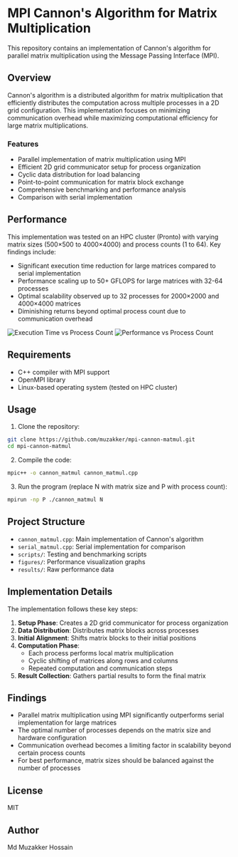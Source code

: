 # MPI Cannon's Algorithm for Matrix Multiplication

This repository contains an implementation of Cannon's algorithm for parallel matrix multiplication using the Message Passing Interface (MPI).

## Overview

Cannon's algorithm is a distributed algorithm for matrix multiplication that efficiently distributes the computation across multiple processes in a 2D grid configuration. This implementation focuses on minimizing communication overhead while maximizing computational efficiency for large matrix multiplications.

### Features

- Parallel implementation of matrix multiplication using MPI
- Efficient 2D grid communicator setup for process organization
- Cyclic data distribution for load balancing
- Point-to-point communication for matrix block exchange
- Comprehensive benchmarking and performance analysis
- Comparison with serial implementation

## Performance

This implementation was tested on an HPC cluster (Pronto) with varying matrix sizes (500×500 to 4000×4000) and process counts (1 to 64). Key findings include:

- Significant execution time reduction for large matrices compared to serial implementation
- Performance scaling up to 50+ GFLOPS for large matrices with 32-64 processes
- Optimal scalability observed up to 32 processes for 2000×2000 and 4000×4000 matrices
- Diminishing returns beyond optimal process count due to communication overhead

![Execution Time vs Process Count](./figures/execution_time.png)
![Performance vs Process Count](./figures/performance.png)

## Requirements

- C++ compiler with MPI support
- OpenMPI library
- Linux-based operating system (tested on HPC cluster)

## Usage

1. Clone the repository:
```bash
git clone https://github.com/muzakker/mpi-cannon-matmul.git
cd mpi-cannon-matmul
```

2. Compile the code:
```bash
mpic++ -o cannon_matmul cannon_matmul.cpp
```

3. Run the program (replace N with matrix size and P with process count):
```bash
mpirun -np P ./cannon_matmul N
```

## Project Structure

- `cannon_matmul.cpp`: Main implementation of Cannon's algorithm
- `serial_matmul.cpp`: Serial implementation for comparison
- `scripts/`: Testing and benchmarking scripts
- `figures/`: Performance visualization graphs
- `results/`: Raw performance data

## Implementation Details

The implementation follows these key steps:

1. **Setup Phase**: Creates a 2D grid communicator for process organization
2. **Data Distribution**: Distributes matrix blocks across processes
3. **Initial Alignment**: Shifts matrix blocks to their initial positions
4. **Computation Phase**: 
   - Each process performs local matrix multiplication
   - Cyclic shifting of matrices along rows and columns
   - Repeated computation and communication steps
5. **Result Collection**: Gathers partial results to form the final matrix

## Findings

- Parallel matrix multiplication using MPI significantly outperforms serial implementation for large matrices
- The optimal number of processes depends on the matrix size and hardware configuration
- Communication overhead becomes a limiting factor in scalability beyond certain process counts
- For best performance, matrix sizes should be balanced against the number of processes

## License

MIT

## Author

Md Muzakker Hossain
